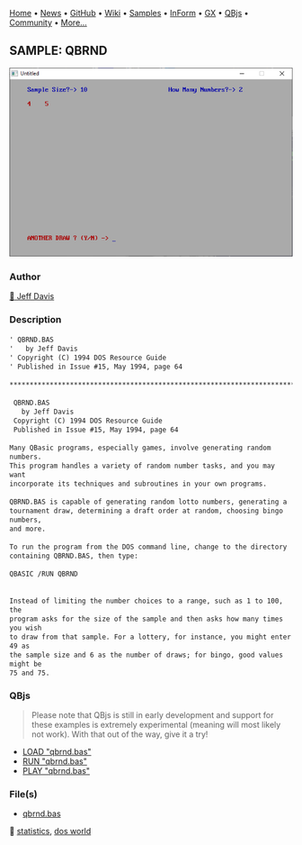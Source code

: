[Home](https://qb64.com) • [News](../../news.md) • [GitHub](https://github.com/QB64Official/qb64) • [Wiki](wiki.md) • [Samples](../../samples.md) • [InForm](../../inform.md) • [GX](../../gx.md) • [QBjs](../../qbjs.md) • [Community](../../community.md) • [More...](../../more.md)

## SAMPLE: QBRND

![screenshot.png](img/screenshot.png)

### Author

[🐝 Jeff Davis](../jeff-davis.md) 

### Description

```text
' QBRND.BAS
'   by Jeff Davis
' Copyright (C) 1994 DOS Resource Guide
' Published in Issue #15, May 1994, page 64

***************************************************************************** 
 
 QBRND.BAS 
   by Jeff Davis 
 Copyright (C) 1994 DOS Resource Guide 
 Published in Issue #15, May 1994, page 64 
 
Many QBasic programs, especially games, involve generating random numbers.   
This program handles a variety of random number tasks, and you may want  
incorporate its techniques and subroutines in your own programs. 
 
QBRND.BAS is capable of generating random lotto numbers, generating a  
tournament draw, determining a draft order at random, choosing bingo numbers,  
and more. 
 
To run the program from the DOS command line, change to the directory  
containing QBRND.BAS, then type: 
 
QBASIC /RUN QBRND 
 
 
Instead of limiting the number choices to a range, such as 1 to 100, the  
program asks for the size of the sample and then asks how many times you wish  
to draw from that sample. For a lottery, for instance, you might enter 49 as  
the sample size and 6 as the number of draws; for bingo, good values might be  
75 and 75.
```

### QBjs

> Please note that QBjs is still in early development and support for these examples is extremely experimental (meaning will most likely not work). With that out of the way, give it a try!

* [LOAD "qbrnd.bas"](https://qbjs.org/index.html?src=https://qb64.com/samples/qbrnd/src/qbrnd.bas)
* [RUN "qbrnd.bas"](https://qbjs.org/index.html?mode=auto&src=https://qb64.com/samples/qbrnd/src/qbrnd.bas)
* [PLAY "qbrnd.bas"](https://qbjs.org/index.html?mode=play&src=https://qb64.com/samples/qbrnd/src/qbrnd.bas)

### File(s)

* [qbrnd.bas](src/qbrnd.bas)

🔗 [statistics](../statistics.md), [dos world](../dos-world.md)
